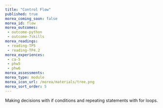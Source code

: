 ```yaml
---
title: "Control Flow"
published: true
morea_coming_soon: false
morea_id: flow
morea_outcomes:
 - outcome-python
 - outcome-7skills
morea_readings:
 - reading-TP5
 - reading-TP4.2
morea_experiences:
 - ca-5
 - phw5
 - phw6
morea_assessments:
morea_type: module
morea_icon_url: /morea/materials/tree.png
morea_sort_order: 5
---
```


Making decisions with if conditions and repeating statements with for loops.